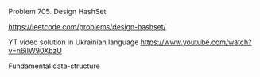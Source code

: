 Problem 705. Design HashSet

https://leetcode.com/problems/design-hashset/

YT video solution in Ukrainian language https://www.youtube.com/watch?v=n6iIW90XbzU

Fundamental data-structure